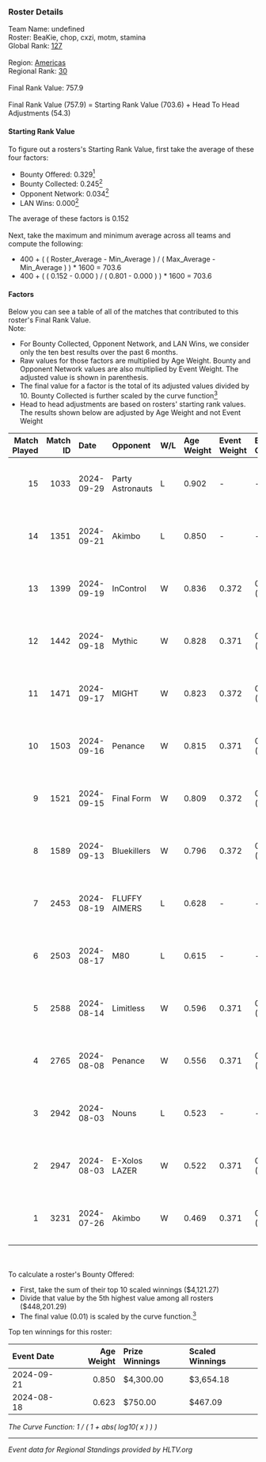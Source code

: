 ### Roster Details<br />
Team Name: undefined<br />
Roster: BeaKie, chop, cxzi, motm, stamina<br />
Global Rank: [127](../../standings_global_2024_11_13.md)<br />
<br />
Region: [Americas]( ../../standings_americas_2024_11_13.md)<br />
Regional Rank: [30]( ../../standings_americas_2024_11_13.md)<br />
<br />
Final Rank Value:  757.9<br />
<br />
Final Rank Value (757.9) = Starting Rank Value (703.6) + Head To Head Adjustments (54.3)<br />

#### Starting Rank Value<br />
To figure out a rosters's Starting Rank Value, first take the average of these four factors:<br />
- Bounty Offered: 0.329[<sup>1</sup>](#table2)
- Bounty Collected: 0.245[<sup>2</sup>](#table1)
- Opponent Network: 0.034[<sup>2</sup>](#table1)
- LAN Wins: 0.000[<sup>2</sup>](#table1)

The average of these factors is 0.152<br />
<br />
Next, take the maximum and minimum average across all teams and compute the following:<br />
- 400 + ( ( Roster_Average - Min_Average ) / ( Max_Average - Min_Average ) ) * 1600 = 703.6
- 400 + ( ( 0.152 - 0.000 ) / ( 0.801 - 0.000 ) ) * 1600 = 703.6


#### Factors<br />
Below you can see a table of all of the matches that contributed to this roster's Final Rank Value.<br />
Note:<br />

- For Bounty Collected, Opponent Network, and LAN Wins, we consider only the ten best results over the past 6 months.
- Raw values for those factors are multiplied by Age Weight. Bounty and Opponent Network values are also multiplied by Event Weight. The adjusted value is shown in parenthesis.
- The final value for a factor is the total of its adjusted values divided by 10. Bounty Collected is further scaled by the curve function[<sup>3</sup>](#curveFunction)
- Head to head adjustments are based on rosters' starting rank values. The results shown below are adjusted by Age Weight and not Event Weight
<span id="table1"></span><br />


| Match Played | Match ID | Date       | Opponent         | W/L | Age Weight | Event Weight | Bounty Collected | Opponent Network | LAN Wins  | H2H Adj. | Roster                              |
| -: | -: | :- | :- | :- | :- | :- | :- | :- | :- | -: | :- |
|           15 |     1033 | 2024-09-29 | Party Astronauts | L   | 0.902      | -            | -                | -                | -         |    -9.00 | BeaKie, chop, cxzi, motm, stamina   |
|           14 |     1351 | 2024-09-21 | Akimbo           | L   | 0.850      | -            | -                | -                | -         |   -12.36 | BeaKie, chop, CLASIA, motm, stamina |
|           13 |     1399 | 2024-09-19 | InControl        | W   | 0.836      | 0.372        | 0.007 (0.002)    | 0.115 (0.036)    | 0 (0.000) |     9.01 | BeaKie, chop, CLASIA, motm, stamina |
|           12 |     1442 | 2024-09-18 | Mythic           | W   | 0.828      | 0.371        | 0.001 (0.000)    | 0.190 (0.058)    | 0 (0.000) |    10.57 | BeaKie, chop, CLASIA, motm, stamina |
|           11 |     1471 | 2024-09-17 | MIGHT            | W   | 0.823      | 0.372        | 0.006 (0.002)    | 0.091 (0.028)    | 0 (0.000) |    12.17 | BeaKie, chop, CLASIA, motm, stamina |
|           10 |     1503 | 2024-09-16 | Penance          | W   | 0.815      | 0.371        | 0.001 (0.000)    | 0.085 (0.026)    | 0 (0.000) |     8.62 | BeaKie, chop, CLASIA, motm, stamina |
|            9 |     1521 | 2024-09-15 | Final Form       | W   | 0.809      | 0.372        | 0.003 (0.001)    | 0.107 (0.032)    | 0 (0.000) |     9.44 | BeaKie, chop, CLASIA, motm, stamina |
|            8 |     1589 | 2024-09-13 | Bluekillers      | W   | 0.796      | 0.372        | 0.001 (0.000)    | 0.000 (0.000)    | 0 (0.000) |     6.17 | BeaKie, chop, CLASIA, motm, stamina |
|            7 |     2453 | 2024-08-19 | FLUFFY AIMERS    | L   | 0.628      | -            | -                | -                | -         |    -8.40 | BeaKie, chop, CLASIA, motm, stamina |
|            6 |     2503 | 2024-08-17 | M80              | L   | 0.615      | -            | -                | -                | -         |    -0.53 | BeaKie, chop, CLASIA, motm, stamina |
|            5 |     2588 | 2024-08-14 | Limitless        | W   | 0.596      | 0.371        | 0.004 (0.001)    | 0.258 (0.057)    | 0 (0.000) |    10.66 | BeaKie, chop, CLASIA, motm, stamina |
|            4 |     2765 | 2024-08-08 | Penance          | W   | 0.556      | 0.371        | 0.001 (0.000)    | 0.085 (0.018)    | 0 (0.000) |     6.52 | BeaKie, chop, CLASIA, motm, stamina |
|            3 |     2942 | 2024-08-03 | Nouns            | L   | 0.523      | -            | -                | -                | -         |    -2.13 | BeaKie, chop, CLASIA, motm, stamina |
|            2 |     2947 | 2024-08-03 | E-Xolos LAZER    | W   | 0.522      | 0.371        | 0.008 (0.002)    | 0.349 (0.067)    | 0 (0.000) |    10.08 | BeaKie, chop, CLASIA, motm, stamina |
|            1 |     3231 | 2024-07-26 | Akimbo           | W   | 0.469      | 0.371        | 0.000 (0.000)    | 0.080 (0.014)    | 0 (0.000) |     3.48 | BeaKie, chop, CLASIA, motm, stamina |

<br />
<span id="table2"></span><br />
To calculate a roster's Bounty Offered:<br />

- First, take the sum of their top 10 scaled winnings ($4,121.27)
- Divide that value by the 5th highest value among all rosters ($448,201.29)
- The final value (0.01) is scaled by the curve function.[<sup>3</sup>](#curveFunction)

Top ten winnings for this roster:<br />

| Event Date | Age Weight | Prize Winnings | Scaled Winnings |
| :- | -: | :- | :- |
| 2024-09-21 |      0.850 | $4,300.00      | $3,654.18       |
| 2024-08-18 |      0.623 | $750.00        | $467.09         |


<span id="curveFunction"></span>_The Curve Function: 1 / ( 1 + abs( log10( x ) ) )_<br />

---
_Event data for Regional Standings provided by HLTV.org_<br />
